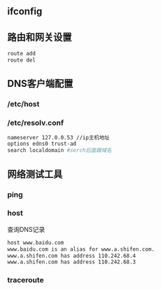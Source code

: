 ## ifconfig



## 路由和网关设置

```sh
route add
route del

```



## DNS客户端配置

### /etc/host



### /etc/resolv.conf

```sh
nameserver 127.0.0.53 //ip主机地址
options edns0 trust-ad
search localdomain #serch后面跟域名
```



## 网络测试工具

### ping



### host

查询DNS记录

```sh
host www.baidu.com
www.baidu.com is an alias for www.a.shifen.com.
www.a.shifen.com has address 110.242.68.4
www.a.shifen.com has address 110.242.68.3
```

### traceroute

